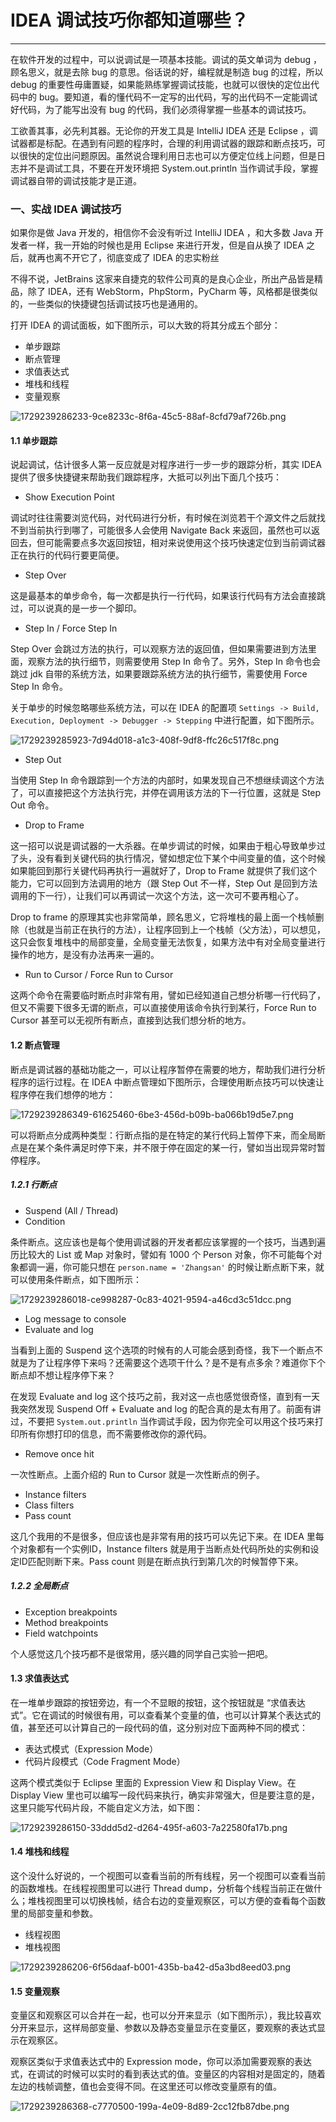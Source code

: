 # IDEA 调试技巧你都知道哪些？

---

在软件开发的过程中，可以说调试是一项基本技能。调试的英文单词为 debug ，顾名思义，就是去除 bug 的意思。俗话说的好，编程就是制造 bug 的过程，所以 debug 的重要性毋庸置疑，如果能熟练掌握调试技能，也就可以很快的定位出代码中的 bug。要知道，看的懂代码不一定写的出代码，写的出代码不一定能调试好代码，为了能写出没有 bug 的代码，我们必须得掌握一些基本的调试技巧。

工欲善其事，必先利其器。无论你的开发工具是 IntelliJ IDEA 还是 Eclipse ，调试器都是标配。在遇到有问题的程序时，合理的利用调试器的跟踪和断点技巧，可以很快的定位出问题原因。虽然说合理利用日志也可以方便定位线上问题，但是日志并不是调试工具，不要在开发环境把 System.out.println 当作调试手段，掌握调试器自带的调试技能才是正道。

### 一、实战 IDEA 调试技巧

如果你是做 Java 开发的，相信你不会没有听过 IntelliJ IDEA ，和大多数 Java 开发者一样，我一开始的时候也是用 Eclipse 来进行开发，但是自从换了 IDEA 之后，就再也离不开它了，彻底变成了 IDEA 的忠实粉丝

不得不说，JetBrains 这家来自捷克的软件公司真的是良心企业，所出产品皆是精品，除了 IDEA，还有 WebStorm，PhpStorm，PyCharm 等，风格都是很类似的，一些类似的快捷键包括调试技巧也是通用的。

打开 IDEA 的调试面板，如下图所示，可以大致的将其分成五个部分：

+ 单步跟踪
+ 断点管理
+ 求值表达式
+ 堆栈和线程
+ 变量观察

![1729239286233-9ce8233c-8f6a-45c5-88af-8cfd79af726b.png](./img/OVyScwlkZmu7MWar/1729239286233-9ce8233c-8f6a-45c5-88af-8cfd79af726b-087387.png)

#### 1.1 单步跟踪

说起调试，估计很多人第一反应就是对程序进行一步一步的跟踪分析，其实 IDEA 提供了很多快捷键来帮助我们跟踪程序，大抵可以列出下面几个技巧：

+ Show Execution Point

调试时往往需要浏览代码，对代码进行分析，有时候在浏览若干个源文件之后就找不到当前执行到哪了，可能很多人会使用 Navigate Back 来返回，虽然也可以返回去，但可能需要点多次返回按钮，相对来说使用这个技巧快速定位到当前调试器正在执行的代码行要更简便。

+ Step Over

这是最基本的单步命令，每一次都是执行一行代码，如果该行代码有方法会直接跳过，可以说真的是一步一个脚印。

+ Step In / Force Step In

Step Over 会跳过方法的执行，可以观察方法的返回值，但如果需要进到方法里面，观察方法的执行细节，则需要使用 Step In 命令了。另外，Step In 命令也会跳过 jdk 自带的系统方法，如果要跟踪系统方法的执行细节，需要使用 Force Step In 命令。

关于单步的时候忽略哪些系统方法，可以在 IDEA 的配置项 `Settings -> Build, Execution, Deployment -> Debugger -> Stepping` 中进行配置，如下图所示。

![1729239285923-7d94d018-a1c3-408f-9df8-ffc26c517f8c.png](./img/OVyScwlkZmu7MWar/1729239285923-7d94d018-a1c3-408f-9df8-ffc26c517f8c-885296.png)

+ Step Out

当使用 Step In 命令跟踪到一个方法的内部时，如果发现自己不想继续调这个方法了，可以直接把这个方法执行完，并停在调用该方法的下一行位置，这就是 Step Out 命令。

+ Drop to Frame

这一招可以说是调试器的一大杀器。在单步调试的时候，如果由于粗心导致单步过了头，没有看到关键代码的执行情况，譬如想定位下某个中间变量的值，这个时候如果能回到那行关键代码再执行一遍就好了，Drop to Frame 就提供了我们这个能力，它可以回到方法调用的地方（跟 Step Out 不一样，Step Out 是回到方法调用的下一行），让我们可以再调试一次这个方法，这一次可不要再粗心了。

Drop to frame 的原理其实也非常简单，顾名思义，它将堆栈的最上面一个栈帧删除（也就是当前正在执行的方法），让程序回到上一个栈帧（父方法），可以想见，这只会恢复堆栈中的局部变量，全局变量无法恢复，如果方法中有对全局变量进行操作的地方，是没有办法再来一遍的。

+ Run to Cursor / Force Run to Cursor

这两个命令在需要临时断点时非常有用，譬如已经知道自己想分析哪一行代码了，但又不需要下很多无谓的断点，可以直接使用该命令执行到某行，Force Run to Cursor 甚至可以无视所有断点，直接到达我们想分析的地方。

#### 1.2 断点管理

断点是调试器的基础功能之一，可以让程序暂停在需要的地方，帮助我们进行分析程序的运行过程。在 IDEA 中断点管理如下图所示，合理使用断点技巧可以快速让程序停在我们想停的地方：

![1729239286349-61625460-6be3-456d-b09b-ba066b19d5e7.png](./img/OVyScwlkZmu7MWar/1729239286349-61625460-6be3-456d-b09b-ba066b19d5e7-682399.png)

可以将断点分成两种类型：行断点指的是在特定的某行代码上暂停下来，而全局断点是在某个条件满足时停下来，并不限于停在固定的某一行，譬如当出现异常时暂停程序。

##### 1.2.1 行断点

+ Suspend (All / Thread)
+ Condition

条件断点。这应该也是每个使用调试器的开发者都应该掌握的一个技巧，当遇到遍历比较大的 List 或 Map 对象时，譬如有 1000 个 Person 对象，你不可能每个对象都调一遍，你可能只想在 `person.name = 'Zhangsan'` 的时候让断点断下来，就可以使用条件断点，如下图所示：

![1729239286018-ce998287-0c83-4021-9594-a46cd3c51dcc.png](./img/OVyScwlkZmu7MWar/1729239286018-ce998287-0c83-4021-9594-a46cd3c51dcc-445721.png)

+ Log message to console
+ Evaluate and log

当看到上面的 Suspend 这个选项的时候有的人可能会感到奇怪，我下一个断点不就是为了让程序停下来吗？还需要这个选项干什么？是不是有点多余？难道你下个断点却不想让程序停下来？

在发现 Evaluate and log 这个技巧之前，我对这一点也感觉很奇怪，直到有一天我突然发现 Suspend Off + Evaluate and log 的配合真的是太有用了。前面有讲过，不要把 `System.out.println` 当作调试手段，因为你完全可以用这个技巧来打印所有你想打印的信息，而不需要修改你的源代码。

+ Remove once hit

一次性断点。上面介绍的 Run to Cursor 就是一次性断点的例子。

+ Instance filters
+ Class filters
+ Pass count

这几个我用的不是很多，但应该也是非常有用的技巧可以先记下来。在 IDEA 里每个对象都有一个实例ID，Instance filters 就是用于当断点处代码所处的实例和设定ID匹配则断下来。Pass count 则是在断点执行到第几次的时候暂停下来。

##### 1.2.2 全局断点

+ Exception breakpoints
+ Method breakpoints
+ Field watchpoints

个人感觉这几个技巧都不是很常用，感兴趣的同学自己实验一把吧。

#### 1.3 求值表达式

在一堆单步跟踪的按钮旁边，有一个不显眼的按钮，这个按钮就是 “求值表达式”。它在调试的时候很有用，可以查看某个变量的值，也可以计算某个表达式的值，甚至还可以计算自己的一段代码的值，这分别对应下面两种不同的模式：

+ 表达式模式（Expression Mode）
+ 代码片段模式（Code Fragment Mode）

这两个模式类似于 Eclipse 里面的 Expression View 和 Display View。在 Display View 里也可以编写一段代码来执行，确实非常强大，但是要注意的是，这里只能写代码片段，不能自定义方法，如下图：

![1729239286150-33ddd5d2-d264-495f-a603-7a22580fa17b.png](./img/OVyScwlkZmu7MWar/1729239286150-33ddd5d2-d264-495f-a603-7a22580fa17b-309149.png)

#### 1.4 堆栈和线程

这个没什么好说的，一个视图可以查看当前的所有线程，另一个视图可以查看当前的函数堆栈。在线程视图里可以进行 Thread dump，分析每个线程当前正在做什么；堆栈视图里可以切换栈帧，结合右边的变量观察区，可以方便的查看每个函数里的局部变量和参数。

+ 线程视图
+ 堆栈视图

![1729239286206-6f56daaf-b001-435b-ba42-d5a3bd8eed03.png](./img/OVyScwlkZmu7MWar/1729239286206-6f56daaf-b001-435b-ba42-d5a3bd8eed03-802462.png)

#### 1.5 变量观察

变量区和观察区可以合并在一起，也可以分开来显示（如下图所示），我比较喜欢分开来显示，这样局部变量、参数以及静态变量显示在变量区，要观察的表达式显示在观察区。

观察区类似于求值表达式中的 Expression mode，你可以添加需要观察的表达式，在调试的时候可以实时的看到表达式的值。变量区的内容相对是固定的，随着左边的栈帧调整，值也会变得不同。在这里还可以修改变量原有的值。

![1729239286368-c7770500-199a-4e09-8d89-2cc12fb87dbe.png](./img/OVyScwlkZmu7MWar/1729239286368-c7770500-199a-4e09-8d89-2cc12fb87dbe-264702.png)
